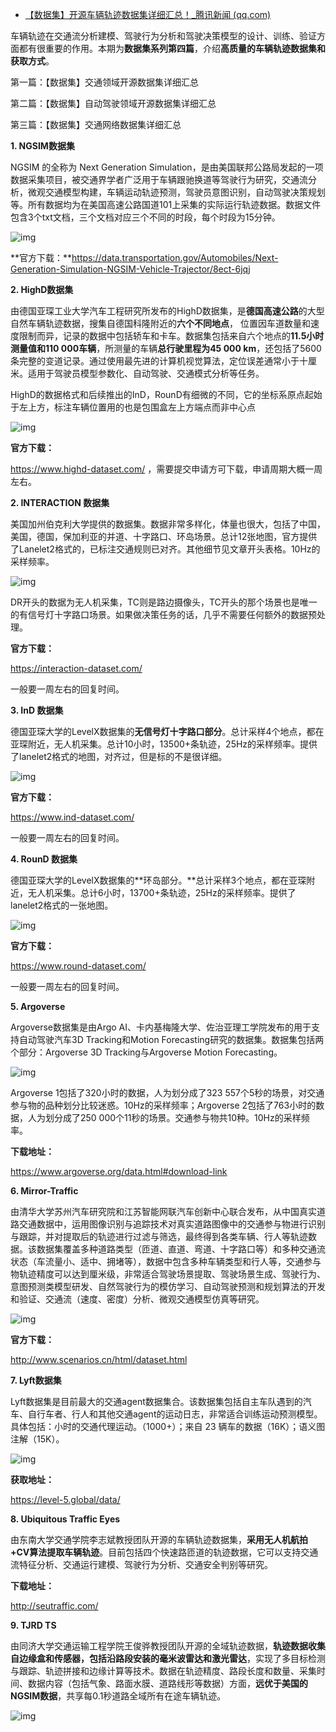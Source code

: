 - [【数据集】开源车辆轨迹数据集详细汇总！_腾讯新闻 (qq.com)](https://new.qq.com/omn/20220401/20220401A01L4F00.html)

车辆轨迹在交通流分析建模、驾驶行为分析和驾驶决策模型的设计、训练、验证方面都有很重要的作用。本期为**数据集系列第四篇**，介绍**高质量的车辆轨迹数据集和获取方式**。

第一篇：【数据集】交通领域开源数据集详细汇总

第二篇：【数据集】自动驾驶领域开源数据集详细汇总

第三篇：【数据集】交通网络数据集详细汇总

**1. NGSIM数据集**

NGSIM 的全称为 Next Generation Simulation，是由美国联邦公路局发起的一项数据采集项目，被交通界学者广泛用于车辆跟驰换道等驾驶行为研究，交通流分析，微观交通模型构建，车辆运动轨迹预测，驾驶员意图识别，自动驾驶决策规划等。所有数据均为在美国高速公路国道101上采集的实际运行轨迹数据。数据文件包含3个txt文档，三个文档对应三个不同的时段，每个时段为15分钟。

![img](https://inews.gtimg.com/newsapp_bt/0/14015011781/1000)

**官方下载：**https://data.transportation.gov/Automobiles/Next-Generation-Simulation-NGSIM-Vehicle-Trajector/8ect-6jqj

**2. HighD数据集**

由德国亚琛工业大学汽车工程研究所发布的HighD数据集，是**德国高速公路**的大型自然车辆轨迹数据，搜集自德国科隆附近的**六个不同地点**， 位置因车道数量和速度限制而异，记录的数据中包括轿车和卡车。数据集包括来自六个地点的**11.5小时测量值和110 000车辆**，所测量的车辆**总行驶里程为45 000 km**，还包括了5600条完整的变道记录。通过使用最先进的计算机视觉算法，定位误差通常小于十厘米。适用于驾驶员模型参数化、自动驾驶、交通模式分析等任务。

HighD的数据格式和后续推出的InD，RounD有细微的不同，它的坐标系原点起始于左上方，标注车辆位置用的也是包围盒左上方端点而非中心点

![img](https://inews.gtimg.com/newsapp_bt/0/14015011782/1000)

**官方下载：**

https://www.highd-dataset.com/ ，需要提交申请方可下载，申请周期大概一周左右。

**2. INTERACTION 数据集**

美国加州伯克利大学提供的数据集。数据非常多样化，体量也很大，包括了中国，美国，德国，保加利亚的并道、十字路口、环岛场景。总计12张地图，官方提供了Lanelet2格式的，已标注交通规则已对齐。其他细节见文章开头表格。10Hz的采样频率。

![img](https://inews.gtimg.com/newsapp_bt/0/14692211236/1000)

DR开头的数据为无人机采集，TC则是路边摄像头，TC开头的那个场景也是唯一的有信号灯十字路口场景。如果做决策任务的话，几乎不需要任何额外的数据预处理。

**官方下载：**

https://interaction-dataset.com/

一般要一周左右的回复时间。

**3. InD 数据集**

德国亚琛大学的LevelX数据集的**无信号灯十字路口部分**。总计采样4个地点，都在亚琛附近，无人机采集。总计10小时，13500+条轨迹，25Hz的采样频率。提供了lanelet2格式的地图，对齐过，但是标的不是很详细。

![img](https://inews.gtimg.com/newsapp_bt/0/14692211316/1000)

**官方下载：**

https://www.ind-dataset.com/

一般要一周左右的回复时间。

**4. RounD 数据集**

德国亚琛大学的LevelX数据集的**环岛部分。**总计采样3个地点，都在亚琛附近，无人机采集。总计6小时，13700+条轨迹，25Hz的采样频率。提供了lanelet2格式的一张地图。

![img](https://inews.gtimg.com/newsapp_bt/0/14692211318/1000)

**官方下载：**

https://www.round-dataset.com/

一般要一周左右的回复时间。

**5. Argoverse**

Argoverse数据集是由Argo AI、卡内基梅隆大学、佐治亚理工学院发布的用于支持自动驾驶汽车3D Tracking和Motion Forecasting研究的数据集。数据集包括两个部分：Argoverse 3D Tracking与Argoverse Motion Forecasting。

![img](https://inews.gtimg.com/newsapp_bt/0/14692211319/1000)

Argoverse 1包括了320小时的数据，人为划分成了323 557个5秒的场景，对交通参与物的品种划分比较迷惑。10Hz的采样频率；Argoverse 2包括了763小时的数据，人为划分成了250 000个11秒的场景。交通参与物共10种。10Hz的采样频率。

**下载地址：**

https://www.argoverse.org/data.html#download-link

**6. Mirror-Traffic**

由清华大学苏州汽车研究院和江苏智能网联汽车创新中心联合发布，从中国真实道路交通数据中，运用图像识别与追踪技术对真实道路图像中的交通参与物进行识别与跟踪，并对提取后的轨迹进行过滤与筛选，最终得到各类车辆、行人等轨迹数据。该数据集覆盖多种道路类型（匝道、直道、弯道、十字路口等）和多种交通流状态（车流量小、适中、拥堵等），数据中包含多种车辆类型和行人等，交通参与物轨迹精度可以达到厘米级，非常适合驾驶场景提取、驾驶场景生成、驾驶行为、意图预测类模型研发、自然驾驶行为的模仿学习、自动驾驶预测和规划算法的开发和验证、交通流（速度、密度）分析、微观交通模型仿真等研究。

![img](https://inews.gtimg.com/newsapp_match/0/14015011783/0)

**官方下载：**

http://www.scenarios.cn/html/dataset.html

**7. Lyft数据集**

Lyft数据集是目前最大的交通agent数据集合。该数据集包括自主车队遇到的汽车、自行车者、行人和其他交通agent的运动日志，非常适合训练运动预测模型。 具体包括：小时的交通代理运动。（1000+）；来自 23 辆车的数据（16K）；语义图注解（15K）。

![img](https://inews.gtimg.com/newsapp_bt/0/14692211539/1000)

**获取地址：**

https://level-5.global/data/

**8. Ubiquitous Traffic Eyes**

由东南大学交通学院李志斌教授团队开源的车辆轨迹数据集，**采用无人机航拍+CV算法提取车辆轨迹**。目前包括四个快速路匝道的轨迹数据，它可以支持交通流特征分析、交通运行建模、驾驶行为分析、交通安全判别等研究。

**下载地址：**

http://seutraffic.com/

**9. TJRD TS**

由同济大学交通运输工程学院王俊骅教授团队开源的全域轨迹数据，**轨迹数据收集自边缘盒和传感器，包括沿路段安装的毫米波雷达和激光雷达**，实现了多目标检测与跟踪、轨迹拼接和边缘计算等技术。数据在轨迹精度、路段长度和数量、采集时间、数据内容（包括气象、路面水膜、道路线形等数据）方面，**远优于美国的NGSIM数据**，共享每0.1秒道路全域所有在途车辆轨迹。

![img](https://inews.gtimg.com/newsapp_bt/0/14692211597/1000)
